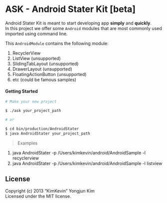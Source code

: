 ASK - Android Stater Kit [beta]
=====

Android Stater Kit is meant to start developing app **simply** and **quickly**.  
In this project we offer some `Android` modules that are most commonly used imported using command line.

This `AndroidModule` contains the following module:

1. RecyclerView
2. ListView (unsupported)
3. SlidingTabLayout (unsupported)
4. DrawerLayout (unsupported)
5. FloatingActionButton (unsupported)
6. etc (could be famous samples)

#### Getting Started

```bash
# Make your new project

$ ./ask your_project_path

# or

$ cd bin/production/AndroidStater
$ java AndroidStater your_project_path
```
> Examples  
1. java AndroidStater -p /Users/kimkevin/android/AndroidSample -l recyclerview  
2. java AndroidStater -p /Users/kimkevin/android/AndroidSample -l listview

## License

Copyright (c) 2013 “KimKevin” Yongjun Kim  
Licensed under the MIT license.
